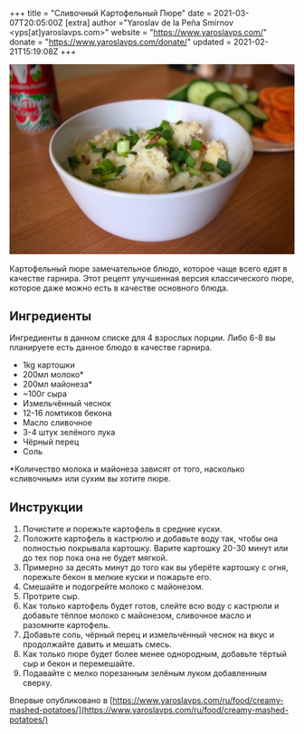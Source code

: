 +++
title = "Сливочный Картофельный Пюре"
date = 2021-03-07T20:05:00Z
[extra]
author ="Yaroslav de la Peña Smirnov <yps[at]yaroslavps.com>"
website = "https://www.yaroslavps.com/"
donate = "https://www.yaroslavps.com/donate/"
updated = 2021-02-21T15:19:08Z
+++

![Сливочный Картофельный Пюре](mashedpotatoes.jpg)

Картофельный пюре замечательное блюдо, которое чаще всего едят в качестве
гарнира. Этот рецепт улучшенная версия классического пюре, которое даже можно
есть в качестве основного блюда.

<!-- more -->

## Ингредиенты

Ингредиенты в данном списке для 4 взрослых порции. Либо 6-8 вы планируете есть
данное блюдо в качестве гарнира.

* 1kg картошки
* 200мл молоко*
* 200мл майонеза*
* ~100г сыра
* Измельчённый чеснок
* 12-16 ломтиков бекона
* Масло сливочное
* 3-4 штук зелёного лука
* Чёрный перец
* Соль

\*Количество молока и майонеза зависят от того, насколько «сливочным» или сухим
вы хотите пюре.

## Инструкции

1. Почистите и порежьте картофель в средние куски.
2. Положите картофель в кастрюлю и добавьте воду так, чтобы она полностью
   покрывала картошку. Варите картошку 20-30 минут или до тех пор пока она не
   будет мягкой.
3. Примерно за десять минут до того как вы уберёте картошку с огня, порежьте
   бекон в мелкие куски и пожарьте его.
4. Смешайте и подогрейте молоко с майонезом. 
5. Протрите сыр.
6. Как только картофель будет готов, слейте всю воду с кастрюли и добавьте
   тёплое молоко с майонезом, сливочное масло и разомните картофель.
7. Добавьте соль, чёрный перец и измельчённый чеснок на вкус и продолжайте
   давить и мешать смесь.
8. Как только пюре будет более менее однородным, добавьте тёртый сыр и бекон и
   перемешайте.
9. Подавайте с мелко порезанным зелёным луком добавленным сверху.


Впервые опубликовано в [https://www.yaroslavps.com/ru/food/creamy-mashed-potatoes/](https://www.yaroslavps.com/ru/food/creamy-mashed-potatoes/)
